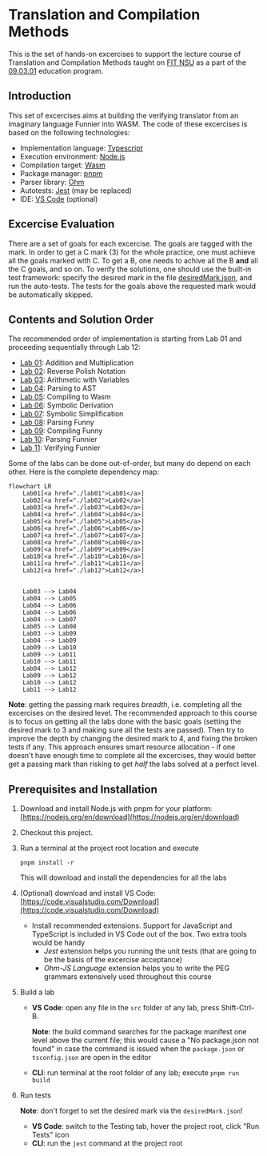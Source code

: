 # Translation and Compilation Methods

This is the set of hands-on excercises to support the lecture course of Translation and Compilation Methods taught on
[FIT NSU](https://www.nsu.ru/n/information-technologies-department/) as a part of the [09.03.01](https://www.nsu.ru/n/information-technologies-department/education_fit/programs/OOP/09-03-01/piikn/piikn.php) education program.

## Introduction

This set of excercises aims at building the verifying translator from an imaginary language Funnier into WASM.
The code of these excercises is based on the following technologies:

- Implementation language: [Typescript](https://www.typescriptlang.org/)
- Execution environment: [Node.js](https://nodejs.org/)
- Compilation target: [Wasm](https://webassembly.org/)
- Package manager: [pnpm](https://pnpm.io/)
- Parser library: [Ohm](https://ohmjs.org/)
- Autotests: [Jest](https://jestjs.io/) (may be replaced)
- IDE: [VS Code](https://code.visualstudio.com/) (optional)

## Excercise Evaluation

There are a set of goals for each excercise. The goals are tagged with the mark. In order to get a C mark (3) for the whole practice, one must achieve all the goals marked with C. To get a B, one needs to achive all the B **and** all the C goals, and so on.
To verify the solutions, one should use the built-in test framework: specify the desired mark in the file [desiredMark.json](desiredMark.json), and run the auto-tests. The tests for the goals above the requested mark would be automatically skipped.

## Contents and Solution Order

The recommended order of implementation is starting from Lab 01 and proceeding sequentially through Lab 12:

- [Lab 01](./lab01/): Addition and Multiplication
- [Lab 02](./lab02/): Reverse Polish Notation
- [Lab 03](./lab03/): Arithmetic with Variables
- [Lab 04](./lab04/): Parsing to AST
- [Lab 05](./lab05/): Compiling to Wasm
- [Lab 06](./lab06/): Symbolic Derivation
- [Lab 07](./lab07/): Symbolic Simplification
- [Lab 08](./lab08/): Parsing Funny
- [Lab 09](./lab09/): Compiling Funny
- [Lab 10](./lab10/): Parsing Funnier
- [Lab 11](./lab11/): Verifying Funnier

Some of the labs can be done out-of-order, but many do depend on each other. Here is the complete dependency map:

```mermaid
flowchart LR
    Lab01[<a href="./lab01">Lab01</a>]
    Lab02[<a href="./lab02">Lab02</a>]
    Lab03[<a href="./lab03">Lab03</a>]
    Lab04[<a href="./lab04">Lab04</a>]
    Lab05[<a href="./lab05">Lab05</a>]
    Lab06[<a href="./lab06">Lab06</a>]
    Lab07[<a href="./lab07">Lab07</a>]
    Lab08[<a href="./lab08">Lab08</a>]
    Lab09[<a href="./lab09">Lab09</a>]
    Lab10[<a href="./lab10">Lab10</a>]
    Lab11[<a href="./lab11">Lab11</a>]
    Lab12[<a href="./lab12">Lab12</a>]

    
    Lab03 --> Lab04
    Lab04 --> Lab05
    Lab04 --> Lab06
    Lab04 --> Lab06
    Lab04 --> Lab07
    Lab05 --> Lab08
    Lab03 --> Lab09
    Lab04 --> Lab09
    Lab09 --> Lab10
    Lab09 --> Lab11
    Lab10 --> Lab11
    Lab04 --> Lab12
    Lab09 --> Lab12
    Lab10 --> Lab12
    Lab11 --> Lab12
```

**Note**: getting the passing mark requires *breadth*, i.e. completing all the excercises on the desired level. The recommended approach to this course is to focus on getting all the labs done with the basic goals (setting the desired mark to 3 and making sure all the tests are passed). Then try to improve the depth by changing the desired mark to 4, and fixing the broken tests if any.
This approach ensures smart resource allocation - if one doesn't have enough time to complete all the excercises, they would better get a passing mark than risking to get *half* the labs solved at a perfect level.

## Prerequisites and Installation

1. Download and install Node.js with pnpm for your platform: [https://nodejs.org/en/download](https://nodejs.org/en/download)
2. Checkout this project.
3. Run a terminal at the project root location and execute

   ```pnpm install -r```

   This will download and install the dependencies for all the labs
4. (Optional) download and install VS Code: [https://code.visualstudio.com/Download](https://code.visualstudio.com/Download)
   - Install recommended extensions. Support for JavaScript and TypeScript is included in VS Code out of the box.
   Two extra tools would be handy
      - *Jest* extension helps you running the unit tests (that are going to be the basis of the excercise acceptance)
      - *Ohm-JS Language* extension helps you to write the PEG grammars extensively used throughout this course

5. Build a lab
   - **VS Code**: open any file in the ```src``` folder of any lab, press Shift-Ctrl-B.

     **Note**: the build command searches for the package manifest one level above the current file; this would cause a "No package.json not found" in case the command is issued when the ```package.json``` or ```tsconfig.json``` are open in the editor

   - **CLI**: run terminal at the root folder of any lab; execute ```pnpm run build```

6. Run tests

   **Note**: don't forget to set the desired mark via the ```desiredMark.json```!
   - **VS Code**: switch to the Testing tab, hover the project root, click "Run Tests" icon
   - **CLI**: run the ```jest``` command at the project root
